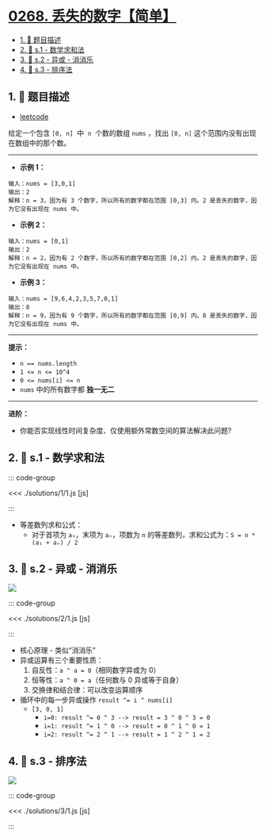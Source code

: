 # [0268. 丢失的数字【简单】](https://github.com/tnotesjs/TNotes.leetcode/tree/main/notes/0268.%20%E4%B8%A2%E5%A4%B1%E7%9A%84%E6%95%B0%E5%AD%97%E3%80%90%E7%AE%80%E5%8D%95%E3%80%91)

<!-- region:toc -->

- [1. 📝 题目描述](#1--题目描述)
- [2. 🎯 s.1 - 数学求和法](#2--s1---数学求和法)
- [3. 🎯 s.2 - 异或 - 消消乐](#3--s2---异或---消消乐)
- [4. 🎯 s.3 - 排序法](#4--s3---排序法)

<!-- endregion:toc -->

## 1. 📝 题目描述

- [leetcode](https://leetcode.cn/problems/missing-number/)

给定一个包含 `[0, n]`  中  `n`  个数的数组 `nums` ，找出 `[0, n]` 这个范围内没有出现在数组中的那个数。

---

- **示例 1：**

```
输入：nums = [3,0,1]
输出：2
解释：n = 3，因为有 3 个数字，所以所有的数字都在范围 [0,3] 内。2 是丢失的数字，因为它没有出现在 nums 中。
```

- **示例 2：**

```
输入：nums = [0,1]
输出：2
解释：n = 2，因为有 2 个数字，所以所有的数字都在范围 [0,2] 内。2 是丢失的数字，因为它没有出现在 nums 中。
```

- **示例 3：**

```
输入：nums = [9,6,4,2,3,5,7,0,1]
输出：8
解释：n = 9，因为有 9 个数字，所以所有的数字都在范围 [0,9] 内。8 是丢失的数字，因为它没有出现在 nums 中。
```

---

**提示：**

- `n == nums.length`
- `1 <= n <= 10^4`
- `0 <= nums[i] <= n`
- `nums` 中的所有数字都 **独一无二**

---

**进阶：**

- 你能否实现线性时间复杂度、仅使用额外常数空间的算法解决此问题?

## 2. 🎯 s.1 - 数学求和法

::: code-group

<<< ./solutions/1/1.js [js]

:::

- 等差数列求和公式：
  - 对于首项为 `a₁`，末项为 `aₙ`，项数为 `n` 的等差数列，求和公式为：`S = n * (a₁ + aₙ) / 2`

## 3. 🎯 s.2 - 异或 - 消消乐

![](./assets/2.svg)

::: code-group

<<< ./solutions/2/1.js [js]

:::

- 核心原理 - 类似“消消乐”
- 异或运算有三个重要性质：
  1. 自反性：`a ^ a = 0`（相同数字异或为 0）
  2. 恒等性：`a ^ 0 = a`（任何数与 0 异或等于自身）
  3. 交换律和结合律：可以改变运算顺序
- 循环中的每一步异或操作 `result ^= i ^ nums[i]`
  - `[3, 0, 1]`
    - `i=0: result ^= 0 ^ 3 --> result = 3 ^ 0 ^ 3 = 0`
    - `i=1: result ^= 1 ^ 0 --> result = 0 ^ 1 ^ 0 = 1`
    - `i=2: result ^= 2 ^ 1 --> result = 1 ^ 2 ^ 1 = 2`

## 4. 🎯 s.3 - 排序法

![](./assets/3.svg)

::: code-group

<<< ./solutions/3/1.js [js]

:::
